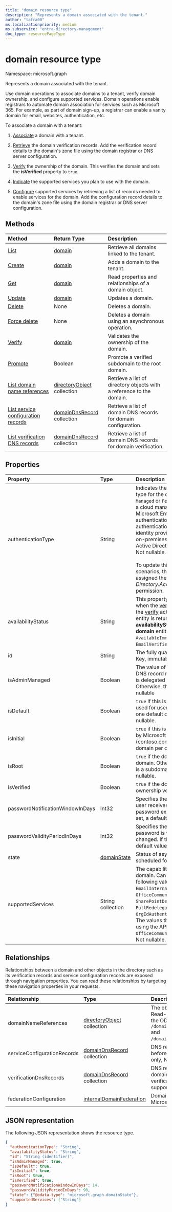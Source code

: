 ```yaml
---
title: "domain resource type"
description: "Represents a domain associated with the tenant."
author: "tafra00"
ms.localizationpriority: medium
ms.subservice: "entra-directory-management"
doc_type: resourcePageType
---
```


# domain resource type

Namespace: microsoft.graph

Represents a domain associated with the tenant.

Use domain operations to associate domains to a tenant, verify domain ownership, and configure supported services.  Domain operations enable registrars to automate domain association for services such as Microsoft 365. For example, as part of domain sign-up, a registrar can enable a vanity domain for email, websites, authentication, etc.

To associate a domain with a tenant:

1. [Associate](../api/domain-post-domains.md) a domain with a tenant.

2. [Retrieve](../api/domain-list-verificationdnsrecords.md) the domain verification records. Add the verification record details to the domain's zone file using the domain registrar or DNS server configuration.

3. [Verify](../api/domain-verify.md) the ownership of the domain. This verifies the domain and sets the **isVerified** property to `true`.

4. [Indicate](../api/domain-update.md) the supported services you plan to use with the domain.

5. [Configure](../api/domain-list-serviceconfigurationrecords.md) supported services by retrieving a list of records needed to enable services for the domain. Add the configuration record details to the domain's zone file using the domain registrar or DNS server configuration.

## Methods

| Method   | Return Type |Description|
|:---------------|:--------|:----------|
|[List](../api/domain-list.md) | [domain](domain.md) | Retrieve all domains linked to the tenant. |
|[Create](../api/domain-post-domains.md) | [domain](domain.md) | Adds a domain to the tenant. |
|[Get](../api/domain-get.md) | [domain](domain.md) | Read properties and relationships of a domain object.|
|[Update](../api/domain-update.md) | [domain](domain.md) |Updates a domain.|
|[Delete](../api/domain-delete.md) | None |Deletes a domain.|
|[Force delete](../api/domain-forcedelete.md)|None|Deletes a domain using an asynchronous operation.|
|[Verify](../api/domain-verify.md)|[domain](domain.md)|Validates the ownership of the domain.|
|[Promote](../api/domain-promote.md)|Boolean|Promote a verified subdomain to the root domain.|
|[List domain name references](../api/domain-list-domainnamereferences.md) |[directoryObject](directoryobject.md) collection| Retrieve a list of directory objects with a reference to the domain.|
|[List service configuration records](../api/domain-list-serviceconfigurationrecords.md) |[domainDnsRecord](domaindnsrecord.md) collection|  Retrieve a list of domain DNS records for domain configuration.|
|[List verification DNS records](../api/domain-list-verificationdnsrecords.md) |[domainDnsRecord](domaindnsrecord.md) collection|  Retrieve a list of domain DNS records for domain verification.|

## Properties

| Property   | Type | Description |
|:---------------|:--------|:----------|
|authenticationType|String| Indicates the configured authentication type for the domain. The value is either `Managed` or `Federated`. `Managed` indicates a cloud managed domain where Microsoft Entra ID performs user authentication. `Federated` indicates authentication is federated with an identity provider such as the tenant's on-premises Active Directory via Active Directory Federation Services. Not nullable.  <br/><br/>To update this property in delegated scenarios, the calling app must be assigned the *Directory.AccessAsUser.All* delegated permission.  |
|availabilityStatus|String| This property is always `null` except when the [verify](../api/domain-verify.md) action is used. When the [verify](../api/domain-verify.md) action is used, a **domain** entity is returned in the response. The **availabilityStatus** property of the **domain** entity in the response is either `AvailableImmediately` or `EmailVerifiedDomainTakeoverScheduled`.|
|id|String| The fully qualified name of the domain. Key, immutable, not nullable, unique. |
|isAdminManaged|Boolean| The value of the property is `false` if the DNS record management of the domain is delegated to Microsoft 365. Otherwise, the value is `true`. Not nullable |
|isDefault|Boolean| `true` if this is the default domain that is used for user creation. There's only one default domain per company. Not nullable. |
|isInitial|Boolean| `true` if this is the initial domain created by Microsoft Online Services (contoso.com). There's only one initial domain per company. Not nullable |
|isRoot|Boolean| `true` if the domain is a verified root domain. Otherwise, `false` if the domain is a subdomain or unverified. Not nullable. |
|isVerified|Boolean| `true` if the domain completed domain ownership verification. Not nullable. |
|passwordNotificationWindowInDays|Int32|Specifies the number of days before a user receives notification that their password expires. If the property isn't set, a default value of 14 days is used.|
|passwordValidityPeriodInDays|Int32| Specifies the length of time that a password is valid before it must be changed. If the property isn't set, a default value of 90 days is used. |
|state|[domainState](domainstate.md)| Status of asynchronous operations scheduled for the domain. |
|supportedServices|String collection| The capabilities assigned to the domain. Can include `0`, `1` or more of following values: `Email`, `Sharepoint`, `EmailInternalRelayOnly`, `OfficeCommunicationsOnline`, `SharePointDefaultDomain`, `FullRedelegation`, `SharePointPublic`, `OrgIdAuthentication`, `Yammer`, `Intune`. The values that you can add or remove using the API include: `Email`, `OfficeCommunicationsOnline`, `Yammer`. Not nullable.|

## Relationships

Relationships between a domain and other objects in the directory such as its verification records and service configuration records are exposed through navigation properties. You can read these relationships by targeting these navigation properties in your requests.

| Relationship | Type |Description|
|:---------------|:--------|:----------|
|domainNameReferences|[directoryObject](directoryobject.md) collection| The objects such as users and groups that reference the domain ID. Read-only, Nullable. Doesn't support `$expand`. Supports `$filter` by the OData type of objects returned. For example, `/domains/{domainId}/domainNameReferences/microsoft.graph.user` and `/domains/{domainId}/domainNameReferences/microsoft.graph.group`.|
|serviceConfigurationRecords|[domainDnsRecord](domaindnsrecord.md) collection| DNS records the customer adds to the DNS zone file of the domain before the domain can be used by Microsoft Online services. Read-only, Nullable. Doesn't support `$expand`. |
|verificationDnsRecords|[domainDnsRecord](domaindnsrecord.md) collection| DNS records that the customer adds to the DNS zone file of the domain before the customer can complete domain ownership verification with Microsoft Entra ID. Read-only, Nullable. Doesn't support `$expand`.|
|federationConfiguration|[internalDomainFederation](internaldomainfederation.md)| Domain settings configured by a customer when federated with Microsoft Entra ID. Doesn't support `$expand`.|

## JSON representation
The following JSON representation shows the resource type.

<!--{
  "blockType": "resource",
  "optionalProperties": [],
  "keyProperty": "id",
  "baseType": "microsoft.graph.entity",
  "@odata.type": "microsoft.graph.domain"
}-->

```json
{
  "authenticationType": "String",
  "availabilityStatus": "String",
  "id": "String (identifier)",
  "isAdminManaged": true,
  "isDefault": true,
  "isInitial": true,
  "isRoot": true,
  "isVerified": true,
  "passwordNotificationWindowInDays": 14,
  "passwordValidityPeriodInDays": 90,
  "state": {"@odata.type": "microsoft.graph.domainState"},
  "supportedServices": ["String"]
}

```

<!-- uuid: 8fcb5dbc-d5aa-4681-8e31-b001d5168d79
2015-10-25 14:57:30 UTC -->
<!-- {
  "type": "#page.annotation",
  "description": "domain resource",
  "keywords": "",
  "section": "documentation",
  "tocPath": ""
}-->
